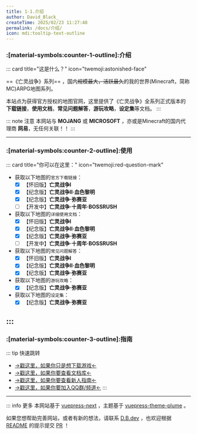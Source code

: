```yaml
---
title: 1-1.介绍
author: David_Black_
createTime: 2025/02/23 11:27:48
permalink: /docs/介绍/
icon: mdi:tooltip-text-outline
---
```

### :[material-symbols:counter-1-outline]:介绍
::: card title="这是什么？" icon="twemoji:astonished-face"

==《亡灵战争》系列== ，国内~~规模最大，活跃最久~~的我的世界(Minecraft，简称MC)ARPG地图系列。

本站点为获得官方授权的地图官网，这里提供了《亡灵战争》全系列正式版本的 **下载链接**，**使用文档**，**常见问题解答**，**游玩攻略**，**设定集**等文档。
:::

::: note 注意
本网站与 **MOJANG** 或 **MICROSOFT** ，亦或是Minecraft的国内代理商 **网易**，无任何关联！！
:::

---
### :[material-symbols:counter-2-outline]:使用
::: card title="你可以在这里：" icon="twemoji:red-question-mark"

- 获取以下地图的`官方下载链接`：
  - [x] 【怀旧版】**亡灵战争Ⅰ**
  - [x] 【纪念版】**亡灵战争Ⅱ·血色黎明**
  - [x] 【纪念版】**亡灵战争·弥赛亚**
  - [ ] 【开发中】**亡灵战争·十周年·BOSSRUSH**

- 获取以下地图的`详细使用文档`：
  - [x] 【怀旧版】**亡灵战争Ⅰ**
  - [x] 【纪念版】**亡灵战争Ⅱ·血色黎明**
  - [x] 【纪念版】**亡灵战争·弥赛亚**
  - [ ] 【开发中】**亡灵战争·十周年·BOSSRUSH**

- 获取以下地图的`常见问题解答`：
  - [x] 【怀旧版】**亡灵战争Ⅰ**
  - [x] 【纪念版】**亡灵战争Ⅱ·血色黎明**
  - [x] 【纪念版】**亡灵战争·弥赛亚**

- 获取以下地图的`游玩攻略`：
  - [x] 【纪念版】**亡灵战争·弥赛亚**

- 获取以下地图的`设定集`：
  - [x] 【纪念版】**亡灵战争·弥赛亚**

:::
---
### :[material-symbols:counter-3-outline]:指南
::: tip 快速跳转
- [->戳这里，如果你只是想下载游戏<-](/docs/下载/)
- [->戳这里，如果你要查看文档库<-](/docs/前言)
- [->戳这里，如果你要查看新人指南<-](/docs/使用指南)
- [->戳这里，如果你要加入QQ群/频道<-](/docs/交流群/)
:::



---

::: info 更多
本网站基于 [vuepress-next](https://v2.vuepress.vuejs.org/) ，主题基于 [vuepress-theme-plume](https://github.com/pengzhanbo/vuepress-theme-plume) 。

如果您想帮助完善网站，或者有新的想法，请联系 [D.B.dev](https://github.com/DavidBlackCN) ，也欢迎根据 [README](/docs/README/) 的提示提交 [PR](https://github.com/DavidBlackCN/Docs-For-TUW/pulls) ！
